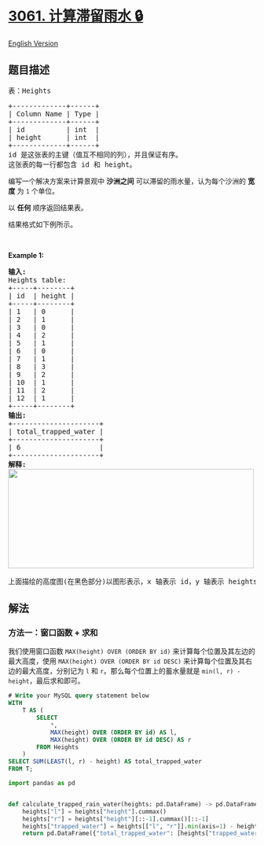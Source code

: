 # [3061. 计算滞留雨水 🔒](https://leetcode.cn/problems/calculate-trapping-rain-water)

[English Version](/solution/3000-3099/3061.Calculate%20Trapping%20Rain%20Water/README_EN.md)

<!-- tags:数据库 -->

## 题目描述

<!-- 这里写题目描述 -->

<p>表：<font face="monospace">Heights</font></p>

<pre>
+-------------+------+
| Column Name | Type |
+-------------+------+
| id          | int  |
| height      | int  |
+-------------+------+
id 是这张表的主键（值互不相同的列），并且保证有序。
这张表的每一行都包含 id 和 height。
</pre>

<p>编写一个解决方案来计算景观中 <strong>沙洲之间</strong> 可以滞留的雨水量，认为每个沙洲的 <strong>宽度</strong> 为 <code>1</code> 个单位。</p>

<p>以 <strong>任何</strong> 顺序返回结果表。</p>

<p>结果格式如下例所示。</p>

<p>&nbsp;</p>

<p><strong class="example">Example 1:</strong></p>

<pre>
<strong>输入:</strong> 
Heights table:
+-----+--------+
| id  | height |
+-----+--------+
| 1   | 0      |
| 2   | 1      |
| 3   | 0      |
| 4   | 2      |
| 5   | 1      |
| 6   | 0      |
| 7   | 1      |
| 8   | 3      |
| 9   | 2      |
| 10  | 1      |
| 11  | 2      |
| 12  | 1      |
+-----+--------+
<strong>输出:</strong> 
+---------------------+
| total_trapped_water | 
+---------------------+
| 6                   | 
+---------------------+
<strong>解释:</strong> 
<img src="https://fastly.jsdelivr.net/gh/doocs/leetcode@main/solution/3000-3099/3061.Calculate%20Trapping%20Rain%20Water/images/1709609248-wtdiVm-image.png" style="width: 500px; height: 202px;" />

上面描绘的高度图(在黑色部分)以图形表示，x 轴表示 id，y 轴表示 heights [0,1,0,2,1,0,1,3,2,1,2,1]。在这个场景中，在蓝色部分滞留了 6 个单位的雨水。
</pre>

## 解法

### 方法一：窗口函数 + 求和

我们使用窗口函数 `MAX(height) OVER (ORDER BY id)` 来计算每个位置及其左边的最大高度，使用 `MAX(height) OVER (ORDER BY id DESC)` 来计算每个位置及其右边的最大高度，分别记为 `l` 和 `r`。那么每个位置上的蓄水量就是 `min(l, r) - height`，最后求和即可。

<!-- tabs:start -->

```sql
# Write your MySQL query statement below
WITH
    T AS (
        SELECT
            *,
            MAX(height) OVER (ORDER BY id) AS l,
            MAX(height) OVER (ORDER BY id DESC) AS r
        FROM Heights
    )
SELECT SUM(LEAST(l, r) - height) AS total_trapped_water
FROM T;
```

```python
import pandas as pd


def calculate_trapped_rain_water(heights: pd.DataFrame) -> pd.DataFrame:
    heights["l"] = heights["height"].cummax()
    heights["r"] = heights["height"][::-1].cummax()[::-1]
    heights["trapped_water"] = heights[["l", "r"]].min(axis=1) - heights["height"]
    return pd.DataFrame({"total_trapped_water": [heights["trapped_water"].sum()]})
```

<!-- tabs:end -->

<!-- end -->
